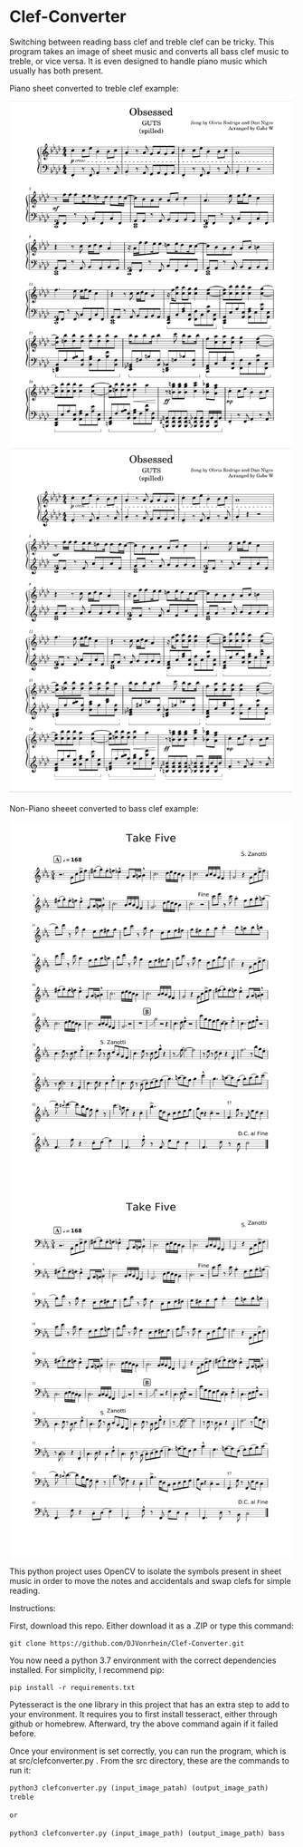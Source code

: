# Clef-Converter
Switching between reading bass clef and treble clef can be tricky. This program takes an image of sheet music and converts all bass clef music to treble, or vice versa. It is even designed to handle piano music which usually has both present.

Piano sheet converted to treble clef example:

<img src="https://github.com/DJVonrhein/Clef-Converter/blob/main/examples/obsessed.png" width=500>  <img src="https://github.com/DJVonrhein/Clef-Converter/blob/main/examples/obsessed-to-treble.png" width=500>

Non-Piano sheeet converted to bass clef example:

<img src="https://github.com/DJVonrhein/Clef-Converter/blob/main/examples/takefive.png" width=500> <img src="https://github.com/DJVonrhein/Clef-Converter/blob/main/examples/takefive-to-bass.png" width=500>

This python project uses OpenCV to isolate the symbols present in sheet music in order to move the notes and accidentals and swap clefs for simple reading.

Instructions:

  First, download this repo. Either download it as a .ZIP or type this command:
  
    git clone https://github.com/DJVonrhein/Clef-Converter.git
    
  You now need a python 3.7 environment with the correct dependencies installed. For simplicity, I recommend pip:   
  
    pip install -r requirements.txt  

  Pytesseract is the one library in this project that has an extra step to add to your environment. It requires you to first install tesseract, either through github or homebrew. Afterward, try the above command again if it failed before.
    
  Once your environment is set correctly, you can run the program, which is at src/clefconverter.py . From the src directory, these are the commands to run it:
  
    python3 clefconverter.py (input_image_patah) (output_image_path) treble 
    
    or
    
    python3 clefconverter.py (input_image_path) (output_image_path) bass 

  
